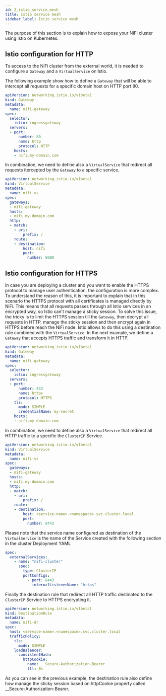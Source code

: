 ```yaml
---
id: 2_istio_service_mesh
title: Istio service mesh
sidebar_label: Istio service mesh
---
```


The purpose of this section is to explain how to expose your NiFi cluster using Istio on Kubernetes.

## Istio configuration for HTTP

To access to the NiFi cluster from the external world, it is needed to configure a `Gateway` and a `VirtualService` on Istio.

The following example show how to define a `Gateway` that will be able to intercept all requests for a specific domain host on HTTP port 80.

```yaml
apiVersion: networking.istio.io/v1beta1
kind: Gateway
metadata:
  name: nifi-gateway
spec:
  selector:
    istio: ingressgateway
  servers:
  - port:
      number: 80
      name: http
      protocol: HTTP
    hosts:
    - nifi.my-domain.com
```

In combination, we need to define also a `VirtualService` that redirect all requests itercepted by the `Gateway` to a specific service. 

```yaml
apiVersion: networking.istio.io/v1beta1
kind: VirtualService
metadata:
  name: nifi-vs
spec:
  gateways:
  - nifi-gateway
  hosts:
  - nifi.my-domain.com
  http:
  - match:
    - uri:
        prefix: /
    route:
    - destination:
        host: nifi
        port:
          number: 8080
```

## Istio configuration for HTTPS

In case you are deploying a cluster and you want to enable the HTTPS protocol to manage user authentication, the configuration is more complex. To understand the reason of this, it is important to explain that in this scenario the HTTPS protocol with all certificates is managed directly by NiFi. This means that all requests passes through all Istio services in an encrypted way, so Istio can't manage a sticky session.
To solve this issue, the tricky is to limit the HTTPS session till the `Gateway`, then decrypt all requests in HTTP, manage the sticky session and then encrypt again in HTTPS before reach the NiFi node.
Istio allows to do this using a destination rule combined with the `VirtualService`. In the next example, we define a `Gateway` that accepts HTTPS traffic and transform it in HTTP.

```yaml
apiVersion: networking.istio.io/v1beta1
kind: Gateway
metadata:
  name: nifi-gateway
spec:
  selector:
    istio: ingressgateway
  servers:
  - port:
      number: 443
      name: https
      protocol: HTTPS
    tls:
      mode: SIMPLE
      credentialName: my-secret
    hosts:
    - nifi.my-domain.com
```

In combination, we need to define also a `VirtualService` that redirect all HTTP traffic to a specific the `ClusterIP` Service. 

```yaml
apiVersion: networking.istio.io/v1beta1
kind: VirtualService
metadata:
  name: nifi-vs
spec:
  gateways:
  - nifi-gateway
  hosts:
  - nifi.my-domain.com
  http:
  - match:
    - uri:
        prefix: /
    route:
    - destination:
        host: <service-name>.<namespace>.svc.cluster.local
        port:
          number: 8443
```

Please note that the service name configured as destination of the `VirtualService` is the name of the Service created with the following section in the cluster Deployment YAML

```yaml
spec:  
  externalServices:  
    - name: "nifi-cluster"
      spec:
        type: ClusterIP
        portConfigs:
          - port: 8443
            internalListenerName: "https"
```

Finally the destination rule that redirect all HTTP traffic destinated to the `ClusterIP` Service to HTTPS encrypting it.

```yaml
apiVersion: networking.istio.io/v1beta1
kind: DestinationRule
metadata:
  name: nifi-dr
spec:
  host: <service-name>.<namespace>.svc.cluster.local
  trafficPolicy:
    tls:
      mode: SIMPLE
    loadBalancer:
      consistentHash:
        httpCookie:
          name: __Secure-Authorization-Bearer
          ttl: 0s
```

As you can see in the previous example, the destination rule also define how manage the sticky session based on httpCookie property called __Secure-Authorization-Bearer.

